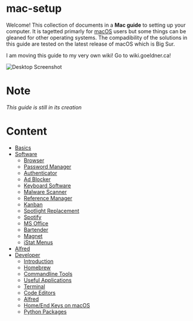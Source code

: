 # mac-setup

Welcome! This collection of documents in a **Mac guide** to setting up your computer. It is tagetted primarly for [macOS](https://en.wikipedia.org/wiki/MacOS) users but some things can be gleaned for other operating systems. The compadibility of the solutions in this guide are tested on the latest release of macOS which is Big Sur.

I am moving this guide to my very own wiki! Go to wiki.goeldner.ca!

![Desktop Screenshot](https://github.com/harrisongoeldner/mac-setup/blob/main/Images/Screen%20Shot%202021-01-30%20at%2012.04.00%20AM.png?raw=true)

# Note

*This guide is still in its creation*

# Content

- [Basics](Install.md)
- [Software](Software.md)
	- [Browser](Software.md/#Browser)
	- [Password Manager](Software.md/#Password-Manager)
	- [Authenticator](Software.md/#Authenticator)
	- [Ad Blocker](Software.md/#Ad-blocker)
	- [Keyboard Software](Software.md/#Keyboard-Software)
	- [Malware Scanner](Software.md/#Malware-Scanner)
	- [Reference Manager](Software.md/#Reference-Manager)
	- [Kanban](Software.md/#Kanban)
	- [Spotlight Replacement](Software.md/#Spotlight-Replacement)
	- [Spotify](Software.md/#Spotify)
	- [MS Office](Software.md/#MS-Office)
	- [Bartender](Software.md/#Bartender)
	- [Magnet](Software.md/#Magnet)
	- [iStat Menus](Software.md/#iStat-Menus)
- [Alfred](Alfred.md)
- [Developer](Developer.md/)
	- [Introduction](Developer.md/#Introduction)
	- [Homebrew](Developer.md/#Installing-HomeBrew)
	- [Commandline Tools](Developer.md/#Some-useful-commandline-tools)
	- [Useful Applications](Developer.md/#Useful-Image-Editor-and-Video-Viewer)
	- [Terminal](Developer.md/#Setup-Terminal-Emulator)
	- [Code Editors](Developer.md/#Getting-Ready-your-Code-Editors)
	- [Alfred](Developer.md/#Installing-Alfred)
	- [Home/End Keys on macOS](Developer.md/#Mac-Keyboard-Home-and-End-Buttons)
	- [Python Packages](Developer.md/#Python-Packges)
